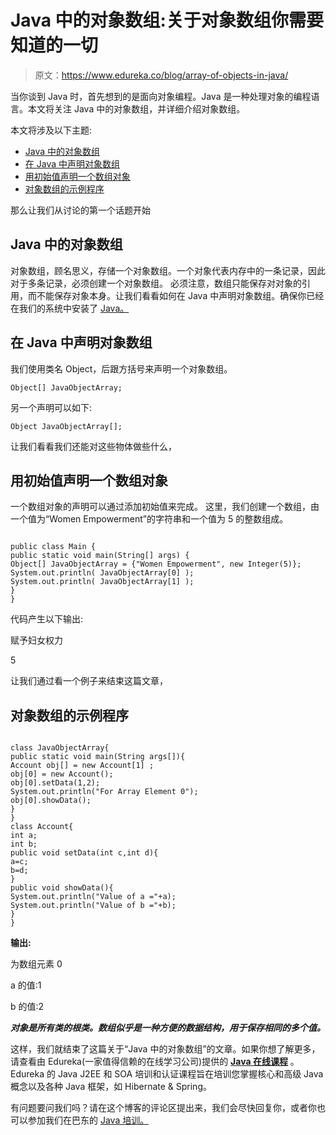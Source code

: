 # Java 中的对象数组:关于对象数组你需要知道的一切

> 原文：<https://www.edureka.co/blog/array-of-objects-in-java/>

当你谈到 Java 时，首先想到的是面向对象编程。Java 是一种处理对象的编程语言。本文将关注 Java 中的对象数组，并详细介绍对象数组。

本文将涉及以下主题:

*   [Java 中的对象数组](#ArrayOfObjectsInJava)
*   [在 Java 中声明对象数组](#DeclaringAnArrayOfObjectsInJava)
*   [用初始值声明一个数组对象](#DeclaringAnArrayObjectsWithInitialValues)
*   [对象数组的示例程序](#ExampleProgramForAnArrayOfObjects)

那么让我们从讨论的第一个话题开始

## **Java 中的对象数组**

对象数组，顾名思义，存储一个对象数组。一个对象代表内存中的一条记录，因此对于多条记录，必须创建一个对象数组。 必须注意，数组只能保存对对象的引用，而不能保存对象本身。让我们看看如何在 Java 中声明对象数组。确保你已经在我们的系统中安装了 [Java。](https://java.com/en/download/help/download_options.xml)

## **在 Java 中声明对象数组**

我们使用类名 Object，后跟方括号来声明一个对象数组。

```
Object[] JavaObjectArray;
```

另一个声明可以如下:

```
Object JavaObjectArray[];
```

让我们看看我们还能对这些物体做些什么，

## **用初始值声明一个数组对象**

一个数组对象的声明可以通过添加初始值来完成。 这里，我们创建一个数组，由一个值为“Women Empowerment”的字符串和一个值为 5 的整数组成。

```

public class Main {
public static void main(String[] args) {
Object[] JavaObjectArray = {"Women Empowerment", new Integer(5)};
System.out.println( JavaObjectArray[0] );
System.out.println( JavaObjectArray[1] );
}
}

```

代码产生以下输出:

赋予妇女权力

5

让我们通过看一个例子来结束这篇文章，

## **对象数组的示例程序**

```

class JavaObjectArray{
public static void main(String args[]){
Account obj[] = new Account[1] ;
obj[0] = new Account();
obj[0].setData(1,2);
System.out.println("For Array Element 0");
obj[0].showData();
}
}
class Account{
int a;
int b;
public void setData(int c,int d){
a=c;
b=d;
}
public void showData(){
System.out.println("Value of a ="+a);
System.out.println("Value of b ="+b);
}
}

```

**输出:**

为数组元素 0

a 的值:1

b 的值:2

***对象是所有类的根类。数组似乎是一种方便的数据结构，用于保存相同的多个值。***

这样，我们就结束了这篇关于“Java 中的对象数组”的文章。如果你想了解更多，请查看由 Edureka(一家值得信赖的在线学习公司)提供的 [**Java 在线课程**](https://www.edureka.co/java-j2ee-training-course) 。Edureka 的 Java J2EE 和 SOA 培训和认证课程旨在培训您掌握核心和高级 Java 概念以及各种 Java 框架，如 Hibernate & Spring。

有问题要问我们吗？请在这个博客的评论区提出来，我们会尽快回复你，或者你也可以参加我们在巴东的 [Java 培训。](https://www.edureka.co/java-j2ee-training-course-padang)